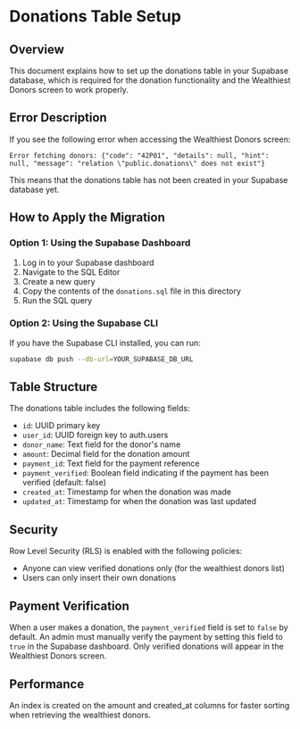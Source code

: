 # Donations Table Setup

## Overview
This document explains how to set up the donations table in your Supabase database, which is required for the donation functionality and the Wealthiest Donors screen to work properly.

## Error Description
If you see the following error when accessing the Wealthiest Donors screen:
```
Error fetching donors: {"code": "42P01", "details": null, "hint": null, "message": "relation \"public.donations\" does not exist"}
```

This means that the donations table has not been created in your Supabase database yet.

## How to Apply the Migration

### Option 1: Using the Supabase Dashboard
1. Log in to your Supabase dashboard
2. Navigate to the SQL Editor
3. Create a new query
4. Copy the contents of the `donations.sql` file in this directory
5. Run the SQL query

### Option 2: Using the Supabase CLI
If you have the Supabase CLI installed, you can run:

```bash
supabase db push --db-url=YOUR_SUPABASE_DB_URL
```

## Table Structure
The donations table includes the following fields:
- `id`: UUID primary key
- `user_id`: UUID foreign key to auth.users
- `donor_name`: Text field for the donor's name
- `amount`: Decimal field for the donation amount
- `payment_id`: Text field for the payment reference
- `payment_verified`: Boolean field indicating if the payment has been verified (default: false)
- `created_at`: Timestamp for when the donation was made
- `updated_at`: Timestamp for when the donation was last updated

## Security
Row Level Security (RLS) is enabled with the following policies:
- Anyone can view verified donations only (for the wealthiest donors list)
- Users can only insert their own donations

## Payment Verification
When a user makes a donation, the `payment_verified` field is set to `false` by default. An admin must manually verify the payment by setting this field to `true` in the Supabase dashboard. Only verified donations will appear in the Wealthiest Donors screen.

## Performance
An index is created on the amount and created_at columns for faster sorting when retrieving the wealthiest donors.